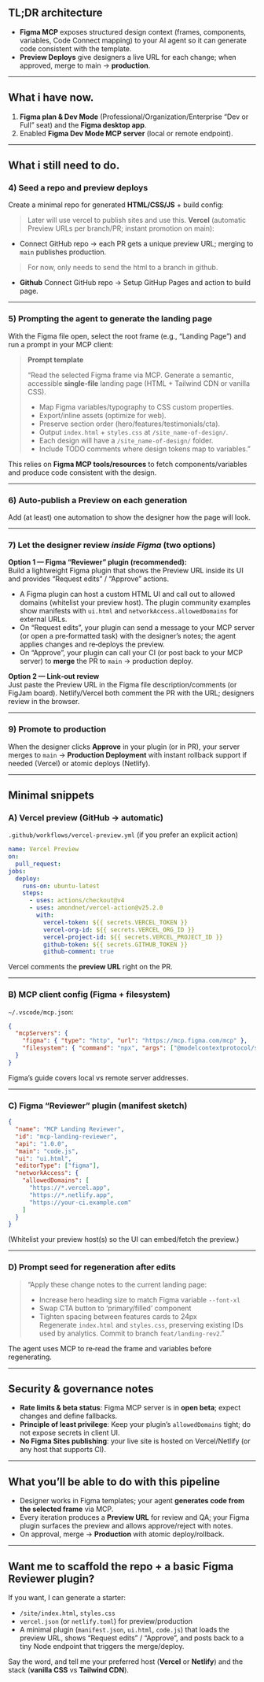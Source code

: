 ## TL;DR architecture



*   **Figma MCP** exposes structured design context (frames, components, variables, Code Connect mapping) to your AI agent so it can generate code consistent with the template.
*   **Preview Deploys** give designers a live URL for each change; when approved, merge to main → **production**.

***

## What i have now.

1.  **Figma plan & Dev Mode** (Professional/Organization/Enterprise “Dev or Full” seat) and the **Figma desktop app**.
2.  Enabled **Figma Dev Mode MCP server** (local or remote endpoint).

***

## What i still need to do.


### 4) Seed a repo and preview deploys

Create a minimal repo for generated **HTML/CSS/JS** + build config:

> Later will use vercel to publish sites and use this.
**Vercel** (automatic Preview URLs per branch/PR; instant promotion on main):
*   Connect GitHub repo → each PR gets a unique preview URL; merging to `main` publishes production.

> For now, only needs to send the html to a branch in github.
* **Github** Connect GitHub repo -> Setup GitHup Pages and action to build page.


***

### 5) Prompting the agent to generate the landing page

With the Figma file open, select the root frame (e.g., “Landing Page”) and run a prompt in your MCP client:

> **Prompt template**
>
> “Read the selected Figma frame via MCP. Generate a semantic, accessible **single‑file** landing page (HTML + Tailwind CDN or vanilla CSS).
>
> *   Map Figma variables/typography to CSS custom properties.
> *   Export/inline assets (optimize for web).
> *   Preserve section order (hero/features/testimonials/cta).
> *   Output `index.html` + `styles.css` at `/site_name-of-design/`.
> *   Each design will have a `/site_name-of-design/` folder.
> *   Include TODO comments where design tokens map to variables.”

This relies on **Figma MCP tools/resources** to fetch components/variables and produce code consistent with the design.

***

### 6) Auto‑publish a **Preview** on each generation

Add (at least) one automation to show the designer how the page will look.

***

### 7) Let the designer review *inside Figma* (two options)

**Option 1 — Figma “Reviewer” plugin (recommended):**\
Build a lightweight Figma plugin that shows the Preview URL inside its UI and provides “Request edits” / “Approve” actions.

*   A Figma plugin can host a custom HTML UI and call out to allowed domains (whitelist your preview host). The plugin community examples show manifests with `ui.html` and `networkAccess.allowedDomains` for external URLs.
*   On “Request edits”, your plugin can send a message to your MCP server (or open a pre‑formatted task) with the designer’s notes; the agent applies changes and re‑deploys the preview.
*   On “Approve”, your plugin can call your CI (or post back to your MCP server) to **merge** the PR to `main` → production deploy.

**Option 2 — Link‑out review**\
Just paste the Preview URL in the Figma file description/comments (or FigJam board). Netlify/Vercel both comment the PR with the URL; designers review in the browser.

***

### 9) Promote to production

When the designer clicks **Approve** in your plugin (or in PR), your server merges to `main` → **Production Deployment** with instant rollback support if needed (Vercel) or atomic deploys (Netlify).

***

## Minimal snippets

### A) Vercel preview (GitHub → automatic)

`.github/workflows/vercel-preview.yml` (if you prefer an explicit action)

```yaml
name: Vercel Preview
on:
  pull_request:
jobs:
  deploy:
    runs-on: ubuntu-latest
    steps:
      - uses: actions/checkout@v4
      - uses: amondnet/vercel-action@v25.2.0
        with:
          vercel-token: ${{ secrets.VERCEL_TOKEN }}
          vercel-org-id: ${{ secrets.VERCEL_ORG_ID }}
          vercel-project-id: ${{ secrets.VERCEL_PROJECT_ID }}
          github-token: ${{ secrets.GITHUB_TOKEN }}
          github-comment: true
```

Vercel comments the **preview URL** right on the PR.

***

### B) MCP client config (Figma + filesystem)

`~/.vscode/mcp.json`:

```json
{
  "mcpServers": {
    "figma": { "type": "http", "url": "https://mcp.figma.com/mcp" },
    "filesystem": { "command": "npx", "args": ["@modelcontextprotocol/server-filesystem"] }
  }
}
```

Figma’s guide covers local vs remote server addresses.

***

### C) Figma “Reviewer” plugin (manifest sketch)

```json
{
  "name": "MCP Landing Reviewer",
  "id": "mcp-landing-reviewer",
  "api": "1.0.0",
  "main": "code.js",
  "ui": "ui.html",
  "editorType": ["figma"],
  "networkAccess": {
    "allowedDomains": [
      "https://*.vercel.app",
      "https://*.netlify.app",
      "https://your-ci.example.com"
    ]
  }
}
```

(Whitelist your preview host(s) so the UI can embed/fetch the preview.)

***

### D) Prompt seed for regeneration after edits

> “Apply these change notes to the current landing page:
>
> *   Increase hero heading size to match Figma variable `--font-xl`
> *   Swap CTA button to ‘primary/filled’ component
> *   Tighten spacing between features cards to 24px\
>     Regenerate `index.html` and `styles.css`, preserving existing IDs used by analytics. Commit to branch `feat/landing‑rev2`.”

The agent uses MCP to re‑read the frame and variables before regenerating.

***

## Security & governance notes

*   **Rate limits & beta status**: Figma MCP server is in **open beta**; expect changes and define fallbacks.
*   **Principle of least privilege**: Keep your plugin’s `allowedDomains` tight; do not expose secrets in client UI.
*   **No Figma Sites publishing**: your live site is hosted on Vercel/Netlify (or any host that supports CI).

***

## What you’ll be able to do with this pipeline

*   Designer works in Figma templates; your agent **generates code from the selected frame** via MCP.
*   Every iteration produces a **Preview URL** for review and QA; your Figma plugin surfaces the preview and allows approve/reject with notes.
*   On approval, merge → **Production** with atomic deploy/rollback.

***

## Want me to scaffold the repo + a basic Figma Reviewer plugin?

If you want, I can generate a starter:

*   `/site/index.html`, `styles.css`
*   `vercel.json` (or `netlify.toml`) for preview/production
*   A minimal plugin (`manifest.json`, `ui.html`, `code.js`) that loads the preview URL, shows “Request edits” / “Approve”, and posts back to a tiny Node endpoint that triggers the merge/deploy.

Say the word, and tell me your preferred host (**Vercel** or **Netlify**) and the stack (**vanilla CSS** vs **Tailwind CDN**).

